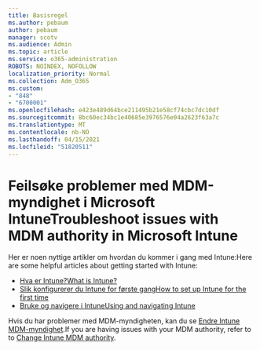 ```yaml
---
title: Basisregel
ms.author: pebaum
author: pebaum
manager: scotv
ms.audience: Admin
ms.topic: article
ms.service: o365-administration
ROBOTS: NOINDEX, NOFOLLOW
localization_priority: Normal
ms.collection: Adm_O365
ms.custom:
- "848"
- "6700001"
ms.openlocfilehash: e423e489d64bce211495b21e58cf74cbc7dc10df
ms.sourcegitcommit: 8bc60ec34bc1e40685e3976576e04a2623f63a7c
ms.translationtype: MT
ms.contentlocale: nb-NO
ms.lasthandoff: 04/15/2021
ms.locfileid: "51820511"
---
```

# <a name="troubleshoot-issues-with-mdm-authority-in-microsoft-intune"></a><span data-ttu-id="de08f-102">Feilsøke problemer med MDM-myndighet i Microsoft Intune</span><span class="sxs-lookup"><span data-stu-id="de08f-102">Troubleshoot issues with MDM authority in Microsoft Intune</span></span>

<span data-ttu-id="de08f-103">Her er noen nyttige artikler om hvordan du kommer i gang med Intune:</span><span class="sxs-lookup"><span data-stu-id="de08f-103">Here are some helpful articles about getting started with Intune:</span></span>

- [<span data-ttu-id="de08f-104">Hva er Intune?</span><span class="sxs-lookup"><span data-stu-id="de08f-104">What is Intune?</span></span>](https://docs.microsoft.com/intune/what-is-intune)
- [<span data-ttu-id="de08f-105">Slik konfigurerer du Intune for første gang</span><span class="sxs-lookup"><span data-stu-id="de08f-105">How to set up Intune for the first time</span></span>](https://docs.microsoft.com/intune/setup-steps)
- [<span data-ttu-id="de08f-106">Bruke og navigere i Intune</span><span class="sxs-lookup"><span data-stu-id="de08f-106">Using and navigating Intune</span></span>](https://docs.microsoft.com/intune/tutorial-walkthrough-intune-portal)

<span data-ttu-id="de08f-107">Hvis du har problemer med MDM-myndigheten, kan du se [Endre Intune MDM-myndighet](https://docs.microsoft.com/alchemyinsights/change-mdm-authority).</span><span class="sxs-lookup"><span data-stu-id="de08f-107">If you are having issues with your MDM authority, refer to to [Change Intune MDM authority](https://docs.microsoft.com/alchemyinsights/change-mdm-authority).</span></span>